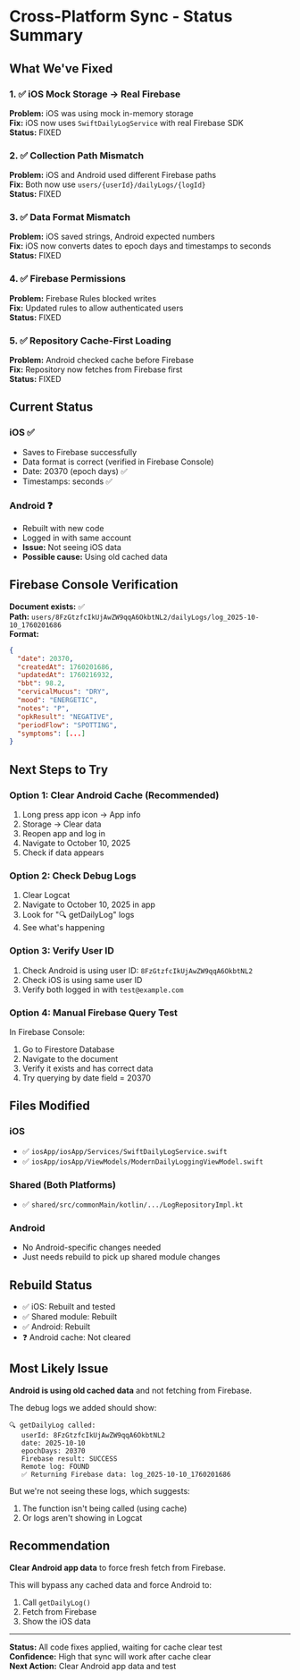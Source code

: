 # Cross-Platform Sync - Status Summary

## What We've Fixed

### 1. ✅ iOS Mock Storage → Real Firebase
**Problem:** iOS was using mock in-memory storage  
**Fix:** iOS now uses `SwiftDailyLogService` with real Firebase SDK  
**Status:** FIXED

### 2. ✅ Collection Path Mismatch
**Problem:** iOS and Android used different Firebase paths  
**Fix:** Both now use `users/{userId}/dailyLogs/{logId}`  
**Status:** FIXED

### 3. ✅ Data Format Mismatch
**Problem:** iOS saved strings, Android expected numbers  
**Fix:** iOS now converts dates to epoch days and timestamps to seconds  
**Status:** FIXED

### 4. ✅ Firebase Permissions
**Problem:** Firebase Rules blocked writes  
**Fix:** Updated rules to allow authenticated users  
**Status:** FIXED

### 5. ✅ Repository Cache-First Loading
**Problem:** Android checked cache before Firebase  
**Fix:** Repository now fetches from Firebase first  
**Status:** FIXED

## Current Status

### iOS ✅
- Saves to Firebase successfully
- Data format is correct (verified in Firebase Console)
- Date: 20370 (epoch days) ✅
- Timestamps: seconds ✅

### Android ❓
- Rebuilt with new code
- Logged in with same account
- **Issue:** Not seeing iOS data
- **Possible cause:** Using old cached data

## Firebase Console Verification

**Document exists:** ✅  
**Path:** `users/8FzGtzfcIkUjAwZW9qqA6OkbtNL2/dailyLogs/log_2025-10-10_1760201686`  
**Format:**
```json
{
  "date": 20370,
  "createdAt": 1760201686,
  "updatedAt": 1760216932,
  "bbt": 98.2,
  "cervicalMucus": "DRY",
  "mood": "ENERGETIC",
  "notes": "P",
  "opkResult": "NEGATIVE",
  "periodFlow": "SPOTTING",
  "symptoms": [...]
}
```

## Next Steps to Try

### Option 1: Clear Android Cache (Recommended)
1. Long press app icon → App info
2. Storage → Clear data
3. Reopen app and log in
4. Navigate to October 10, 2025
5. Check if data appears

### Option 2: Check Debug Logs
1. Clear Logcat
2. Navigate to October 10, 2025 in app
3. Look for "🔍 getDailyLog" logs
4. See what's happening

### Option 3: Verify User ID
1. Check Android is using user ID: `8FzGtzfcIkUjAwZW9qqA6OkbtNL2`
2. Check iOS is using same user ID
3. Verify both logged in with `test@example.com`

### Option 4: Manual Firebase Query Test
In Firebase Console:
1. Go to Firestore Database
2. Navigate to the document
3. Verify it exists and has correct data
4. Try querying by date field = 20370

## Files Modified

### iOS
- ✅ `iosApp/iosApp/Services/SwiftDailyLogService.swift`
- ✅ `iosApp/iosApp/ViewModels/ModernDailyLoggingViewModel.swift`

### Shared (Both Platforms)
- ✅ `shared/src/commonMain/kotlin/.../LogRepositoryImpl.kt`

### Android
- No Android-specific changes needed
- Just needs rebuild to pick up shared module changes

## Rebuild Status

- ✅ iOS: Rebuilt and tested
- ✅ Shared module: Rebuilt
- ✅ Android: Rebuilt
- ❓ Android cache: Not cleared

## Most Likely Issue

**Android is using old cached data** and not fetching from Firebase.

The debug logs we added should show:
```
🔍 getDailyLog called:
   userId: 8FzGtzfcIkUjAwZW9qqA6OkbtNL2
   date: 2025-10-10
   epochDays: 20370
   Firebase result: SUCCESS
   Remote log: FOUND
   ✅ Returning Firebase data: log_2025-10-10_1760201686
```

But we're not seeing these logs, which suggests:
1. The function isn't being called (using cache)
2. Or logs aren't showing in Logcat

## Recommendation

**Clear Android app data** to force fresh fetch from Firebase.

This will bypass any cached data and force Android to:
1. Call `getDailyLog()`
2. Fetch from Firebase
3. Show the iOS data

---

**Status:** All code fixes applied, waiting for cache clear test  
**Confidence:** High that sync will work after cache clear  
**Next Action:** Clear Android app data and test  
